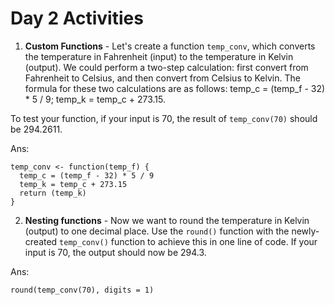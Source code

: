 # Day 2 Activities

1. **Custom Functions** - Let's create a function `temp_conv`, which converts the temperature in Fahrenheit (input) to the temperature in Kelvin (output). We could perform a two-step calculation: first convert from Fahrenheit to Celsius, and then convert from Celsius to Kelvin. The formula for these two calculations are as follows: temp_c = (temp_f - 32) * 5 / 9; temp_k = temp_c + 273.15. 

To test your function, if your input is 70, the result of `temp_conv(70)` should be 294.2611.

Ans:
```
temp_conv <- function(temp_f) {
  temp_c = (temp_f - 32) * 5 / 9
  temp_k = temp_c + 273.15
  return (temp_k)
}
```

2. **Nesting functions** - Now we want to round the temperature in Kelvin (output) to one decimal place. Use the `round()` function with the newly-created  `temp_conv()` function to achieve this in one line of code. If your input is 70, the output should now be 294.3.

Ans:
```
round(temp_conv(70), digits = 1)
```
